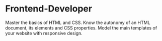 # Frontend-Developer
Master the basics of HTML and CSS. Know the autonomy of an HTML document, its elements and CSS properties. Model the main templates of your website with responsive design.
